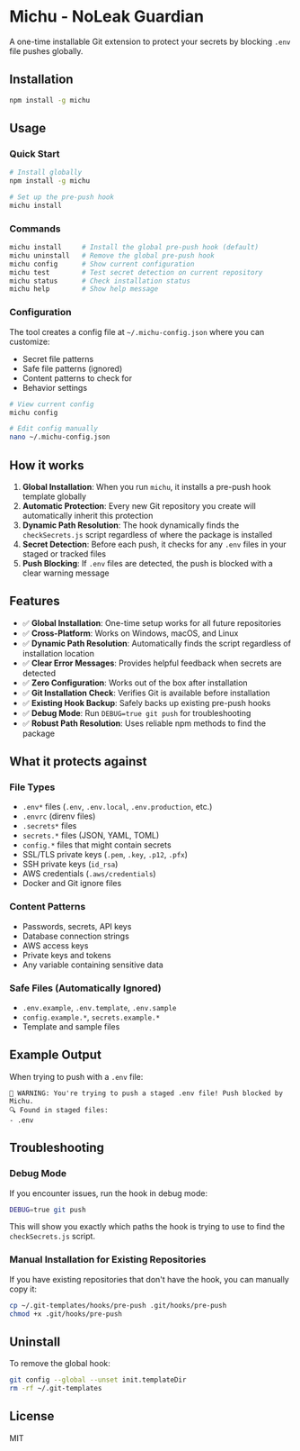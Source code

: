# Michu - NoLeak Guardian

A one-time installable Git extension to protect your secrets by blocking `.env` file pushes globally.

## Installation

```bash
npm install -g michu
```

## Usage

### Quick Start
```bash
# Install globally
npm install -g michu

# Set up the pre-push hook
michu install
```

### Commands
```bash
michu install     # Install the global pre-push hook (default)
michu uninstall   # Remove the global pre-push hook
michu config      # Show current configuration
michu test        # Test secret detection on current repository
michu status      # Check installation status
michu help        # Show help message
```

### Configuration
The tool creates a config file at `~/.michu-config.json` where you can customize:
- Secret file patterns
- Safe file patterns (ignored)
- Content patterns to check for
- Behavior settings

```bash
# View current config
michu config

# Edit config manually
nano ~/.michu-config.json
```

## How it works

1. **Global Installation**: When you run `michu`, it installs a pre-push hook template globally
2. **Automatic Protection**: Every new Git repository you create will automatically inherit this protection
3. **Dynamic Path Resolution**: The hook dynamically finds the `checkSecrets.js` script regardless of where the package is installed
4. **Secret Detection**: Before each push, it checks for any `.env` files in your staged or tracked files
5. **Push Blocking**: If `.env` files are detected, the push is blocked with a clear warning message

## Features

- ✅ **Global Installation**: One-time setup works for all future repositories
- ✅ **Cross-Platform**: Works on Windows, macOS, and Linux
- ✅ **Dynamic Path Resolution**: Automatically finds the script regardless of installation location
- ✅ **Clear Error Messages**: Provides helpful feedback when secrets are detected
- ✅ **Zero Configuration**: Works out of the box after installation
- ✅ **Git Installation Check**: Verifies Git is available before installation
- ✅ **Existing Hook Backup**: Safely backs up existing pre-push hooks
- ✅ **Debug Mode**: Run `DEBUG=true git push` for troubleshooting
- ✅ **Robust Path Resolution**: Uses reliable npm methods to find the package

## What it protects against

### File Types
- `.env*` files (`.env`, `.env.local`, `.env.production`, etc.)
- `.envrc` (direnv files)
- `.secrets*` files
- `secrets.*` files (JSON, YAML, TOML)
- `config.*` files that might contain secrets
- SSL/TLS private keys (`.pem`, `.key`, `.p12`, `.pfx`)
- SSH private keys (`id_rsa`)
- AWS credentials (`.aws/credentials`)
- Docker and Git ignore files

### Content Patterns
- Passwords, secrets, API keys
- Database connection strings
- AWS access keys
- Private keys and tokens
- Any variable containing sensitive data

### Safe Files (Automatically Ignored)
- `.env.example`, `.env.template`, `.env.sample`
- `config.example.*`, `secrets.example.*`
- Template and sample files

## Example Output

When trying to push with a `.env` file:

```
🚨 WARNING: You're trying to push a staged .env file! Push blocked by Michu.
🔍 Found in staged files:
- .env
```

## Troubleshooting

### Debug Mode
If you encounter issues, run the hook in debug mode:

```bash
DEBUG=true git push
```

This will show you exactly which paths the hook is trying to use to find the `checkSecrets.js` script.

### Manual Installation for Existing Repositories
If you have existing repositories that don't have the hook, you can manually copy it:

```bash
cp ~/.git-templates/hooks/pre-push .git/hooks/pre-push
chmod +x .git/hooks/pre-push
```

## Uninstall

To remove the global hook:

```bash
git config --global --unset init.templateDir
rm -rf ~/.git-templates
```

## License

MIT 
